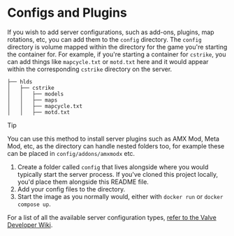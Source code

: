 # Configs and Plugins

If you wish to add server configurations, such as add-ons, plugins, map rotations, etc, you can add them to the `config` directory. The `config` directory is volume mapped within the directory for the game you're starting the container for. For example, if you're starting a container for `cstrike`, you can add things like `mapcycle.txt` or `motd.txt` here and it would appear within the corresponding `cstrike` directory on the server.

```
├── hlds
│   ├── cstrike
│   │   ├── models
│   │   ├── maps
│   │   ├── mapcycle.txt
│   │   ├── motd.txt
```

> [!TIP]  
> You can use this method to install server plugins such as AMX Mod, Meta Mod, etc, as the directory can handle nested folders too, for example these can be placed in `config/addons/amxmodx` etc.

1. Create a folder called `config` that lives alongside where you would typically start the server process. If you've cloned this project locally, you'd place them alongside this README file.
2. Add your config files to the directory.
3. Start the image as you normally would, either with `docker run` or `docker compose up`.

For a list of all the available server configuration types, [refer to the Valve Developer Wiki](https://developer.valvesoftware.com/wiki/Main_Page).

